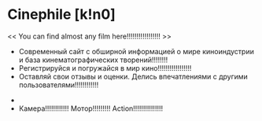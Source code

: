 # Сinephile [k!n0]
<< You can find almost any film here!!!!!!!!!!!!!!!!! >>

- Современный сайт с обширной информацией о мире киноиндустрии и база кинематографических творений!!!!!!!!
- Регистрируйся и погружайся в мир кино!!!!!!!!!!!!!!!!!
- Оставляй свои отзывы и оценки. Делись впечатлениями с другими пользователями!!!!!!!!!!!!
*
* Камера!!!!!!!!!!!! Мотор!!!!!!!!! Action!!!!!!!!!!!!!!!
